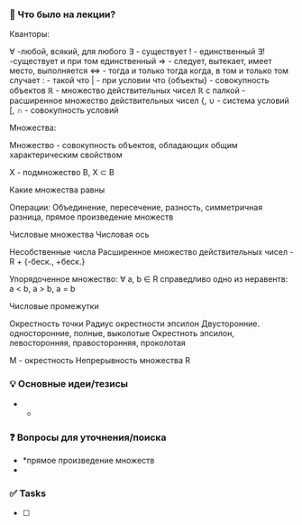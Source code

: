 ### 📝 Что было на лекции?
Кванторы:

$\forall$ -любой, всякий, для любого
$\exists$ - существует
$!$ - единственный
$\exists!$ -существует и при том единственный
$\Rightarrow$ - следует, вытекает, имеет место, выполняется
<=> - тогда и только тогда когда, в том и только том случает
: - такой что
| - при условии что
{объекты} - совокупность объектов
$\mathbb{R}$ - множество действительных чисел
$\mathbb{R}$ с палкой - расширенное множество действительных чисел
{, $\cup$ - система условий
[, $\cap$ - совокупность условий

Множества:

Множество - совокупность объектов, обладающих общим характерическим свойством

X - подмножество B, X $\subset$ B

Какие множества равны

Операции:
Объединение, пересечение, разность, симметричная разница, прямое произведение множеств

Числовые множества
Числовая ось

Несобственные числа
Расширенное множество действительных чисел - R + {-беск., +беск.}

Упорядоченное множество:
$\forall$ a, b $\in$ R справедливо одно из неравентв: a < b, a > b, a = b

Числовые промежутки

Окрестность точки
Радиус окрестности эпсилон
Двусторонние. односторонние, полные, выколотые
Окрестноть эпсилон, левосторонняя, правосторонняя, проколотая

М - окрестность
Непрерывность множества R





### 💡 Основные идеи/тезисы
*   *

### ❓ Вопросы для уточнения/поиска
*   *прямое произведение множеств
* 

### ✅ Tasks
- [ ]
